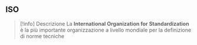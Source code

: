 ## ISO
>[!info] Descrizione
>La **International Organization for Standardization** è la più importante organizzazione a livello mondiale per la definizione di norme tecniche